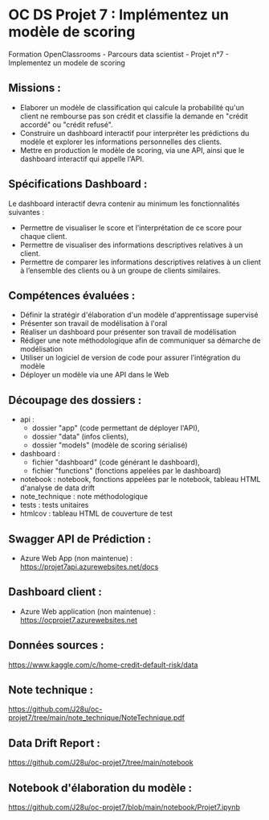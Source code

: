 # OC DS Projet 7 : Implémentez un modèle de scoring
Formation OpenClassrooms - Parcours data scientist - Projet n°7 - Implementez un modele de scoring

## Missions : 
 * Elaborer un modèle de classification qui calcule la probabilité qu'un client ne rembourse pas son crédit et classifie la demande en "crédit accordé" ou "crédit refusé".
 * Construire un dashboard interactif pour interpréter les prédictions du modèle et explorer les informations personnelles des clients.
 * Mettre en production le modèle de scoring, via une API, ainsi que le dashboard interactif qui appelle l'API.
 
 ## Spécifications Dashboard : 
Le dashboard interactif devra contenir au minimum les fonctionnalités suivantes :
 - Permettre de visualiser le score et l’interprétation de ce score pour chaque client.
 - Permettre de visualiser des informations descriptives relatives à un client.
 - Permettre de comparer les informations descriptives relatives à un client à l’ensemble des clients ou à un groupe de clients similaires.

## Compétences évaluées :  
 * Définir la stratégir d'élaboration d'un modèle d'apprentissage supervisé
 * Présenter son travail de modélisation à l'oral
 * Réaliser un dashboard pour présenter son travail de modélisation
 * Rédiger une note méthodologique afin de communiquer sa démarche de modélisation
 * Utiliser un logiciel de version de code pour assurer l’intégration du modèle
 * Déployer un modèle via une API dans le Web

 ## Découpage des dossiers :
 * api :
     * dossier "app" (code permettant de déployer l'API),
     * dossier "data" (infos clients),
     * dossier "models" (modèle de scoring sérialisé)
 * dashboard :
     * fichier "dashboard" (code générant le dashboard),
     * fichier "functions" (fonctions appelées par le dashboard)
 * notebook : notebook, fonctions appelées par le notebook, tableau HTML d'analyse de data drift
 * note_technique : note méthodologique
 * tests : tests unitaires
 * htmlcov : tableau HTML de couverture de test

## Swagger API de Prédiction : 

* Azure Web App (non maintenue) : https://projet7api.azurewebsites.net/docs

## Dashboard client : 

* Azure Web application (non maintenue) : https://ocprojet7.azurewebsites.net

## Données sources : 
 
 https://www.kaggle.com/c/home-credit-default-risk/data

## Note technique :

 https://github.com/J28u/oc-projet7/tree/main/note_technique/NoteTechnique.pdf

## Data Drift Report :

 https://github.com/J28u/oc-projet7/tree/main/notebook

## Notebook d'élaboration du modèle :

https://github.com/J28u/oc-projet7/blob/main/notebook/Projet7.ipynb

 
